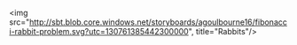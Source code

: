 <img src="http://sbt.blob.core.windows.net/storyboards/agoulbourne16/fibonacci-rabbit-problem.svg?utc=130761385442300000", title="Rabbits"/>
